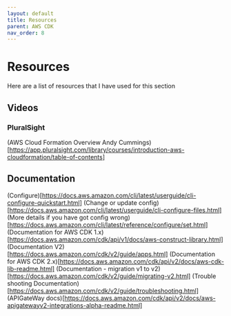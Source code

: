 ```yaml
---
layout: default
title: Resources
parent: AWS CDK
nav_order: 8
---
```


# Resources

Here are a list of resources that I have used for this section

## Videos

### PluralSight

(AWS Cloud Formation Overview Andy Cummings)[https://app.pluralsight.com/library/courses/introduction-aws-cloudformation/table-of-contents]

## Documentation

(Configure)[https://docs.aws.amazon.com/cli/latest/userguide/cli-configure-quickstart.html]
(Change or update config)[https://docs.aws.amazon.com/cli/latest/userguide/cli-configure-files.html]
(More details if you have got config wrong)[https://docs.aws.amazon.com/cli/latest/reference/configure/set.html]
(Documentation for AWS CDK 1.x)[https://docs.aws.amazon.com/cdk/api/v1/docs/aws-construct-library.html]
(Documentation V2)[https://docs.aws.amazon.com/cdk/v2/guide/apps.html]
(Documentation for AWS CDK 2.x)[https://docs.aws.amazon.com/cdk/api/v2/docs/aws-cdk-lib-readme.html]
(Documentation - migration v1 to v2)[https://docs.aws.amazon.com/cdk/v2/guide/migrating-v2.html]
(Trouble shooting Documentation)[https://docs.aws.amazon.com/cdk/v2/guide/troubleshooting.html]
(APIGateWay docs)[https://docs.aws.amazon.com/cdk/api/v2/docs/aws-apigatewayv2-integrations-alpha-readme.html]
